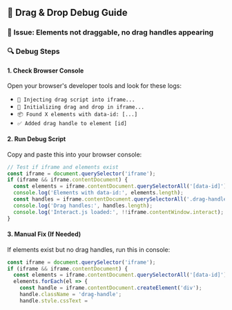 ## 🔧 **Drag & Drop Debug Guide**

### 🐛 **Issue**: Elements not draggable, no drag handles appearing

### 🔍 **Debug Steps**

#### 1. **Check Browser Console**
Open your browser's developer tools and look for these logs:
- `🎯 Injecting drag script into iframe...`
- `🚀 Initializing drag and drop in iframe...`
- `📦 Found X elements with data-id: [...]`
- `✅ Added drag handle to element [id]`

#### 2. **Run Debug Script**
Copy and paste this into your browser console:
```javascript
// Test if iframe and elements exist
const iframe = document.querySelector('iframe');
if (iframe && iframe.contentDocument) {
  const elements = iframe.contentDocument.querySelectorAll('[data-id]');
  console.log('Elements with data-id:', elements.length);
  const handles = iframe.contentDocument.querySelectorAll('.drag-handle');
  console.log('Drag handles:', handles.length);
  console.log('Interact.js loaded:', !!iframe.contentWindow.interact);
}
```

#### 3. **Manual Fix (If Needed)**
If elements exist but no drag handles, run this in console:
```javascript
const iframe = document.querySelector('iframe');
if (iframe && iframe.contentDocument) {
  const elements = iframe.contentDocument.querySelectorAll('[data-id]');
  elements.forEach(el => {
    const handle = iframe.contentDocument.createElement('div');
    handle.className = 'drag-handle';
    handle.style.cssText = `
      position: absolute;
      top: -8px;
      right: -8px;
      width: 20px;
      height: 20px;
      background: #3b82f6;
      border: 2px solid white;
      border-radius: 50%;
      cursor: grab;
      z-index: 10;
    `;
    el.style.position = 'relative';
    el.appendChild(handle);
  });
  console.log('✅ Added drag handles manually');
}
```

### 🔧 **Common Issues & Solutions**

#### **Issue 1: Script injection timing**
**Solution**: Click the "🔧 Force Init Drag" button in the canvas

#### **Issue 2: interact.js not loading**
**Solution**: Check network tab for CDN loading issues

#### **Issue 3: Elements don't have data-id**
**Solution**: The assignDataIds() function should run first

#### **Issue 4: iframe sandbox restrictions**
**Solution**: Ensure iframe has `allow-scripts` in sandbox

### ⚡ **Quick Fix Commands**

Run in browser console to force initialization:
```javascript
// Force re-initialize drag system
window.postMessage({ type: 'FORCE_DRAG_INIT' }, '*');
```

### 🎯 **Expected Behavior**
1. **Hover** any element → Blue outline appears
2. **Click** element → Gets selected (right sidebar opens)
3. **Hover** selected element → Blue drag handle appears (top-right)
4. **Drag** handle → Element moves with snap-to-grid
5. **Drop** on container → Element reparents

### 📝 **Debug Checklist**
- [ ] Console shows "Injecting drag script"
- [ ] Console shows "Found X elements with data-id"
- [ ] Console shows "Added drag handle to element"
- [ ] Elements have blue outline on hover
- [ ] Drag handles appear on selected elements
- [ ] Console shows interact.js is loaded
- [ ] Dragging triggers console logs

If any step fails, use the Force Init button or manual console fixes above.
